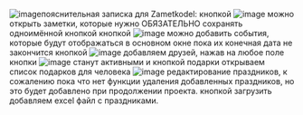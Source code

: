 ![image](https://github.com/user-attachments/assets/c1779d0d-81c6-4612-9750-51da15e4ef2d)пояснительная записка для Zametkodel:
кнопкой ![image](https://github.com/user-attachments/assets/026ef2c6-0887-4cef-9a2d-0069e530fd7a) можно открыть заметки, которые нужно ОБЯЗАТЕЛЬНО сохранять одноимённой кнопкой
кнопкой ![image](https://github.com/user-attachments/assets/1a60d928-9778-4157-a096-f1e9fb9df421) можно добавить события, которые будут отображаться в основном окне пока их конечная дата не закончится 
кнопкой ![image](https://github.com/user-attachments/assets/1cb1a3a6-eb56-46c0-becf-d21a7b6c533d) добавляем друзей, нажав на любое поле кнопки ![image](https://github.com/user-attachments/assets/367a74f8-e68c-401a-a982-9ef25a4a1dbc) станут активными и кнопкой подарки открываем список подарков для человека
 ![image](https://github.com/user-attachments/assets/022cd179-8627-4143-8621-5bf283ff7129) редактирование праздников, к сожалению пока что нет функции удаления добавленных праздников, но это будет добавлено при продолжении проекта. кнопкой загрузить добавляем excel файл с праздниками.
